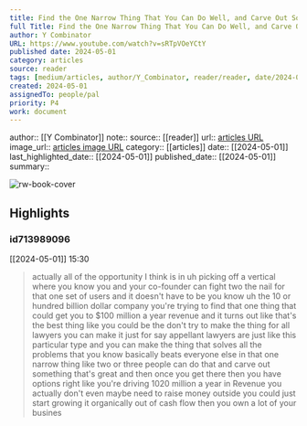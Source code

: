 ```yaml
---
title: Find the One Narrow Thing That You Can Do Well, and Carve Out Something That's Great.
full Title: Find the One Narrow Thing That You Can Do Well, and Carve Out Something That's Great.
author: Y Combinator
URL: https://www.youtube.com/watch?v=sRTpVOeYCtY
published date: 2024-05-01
category: articles
source: reader
tags: [medium/articles, author/Y_Combinator, reader/reader, date/2024-05-01, area/reader]
created: 2024-05-01
assignedTo: people/pal
priority: P4
work: document
---
```

author:: [[Y Combinator]]
note:: 
source:: [[reader]]
url:: [articles URL](https://www.youtube.com/watch?v=sRTpVOeYCtY)
image_url:: [articles image URL](https://i.ytimg.com/vi/sRTpVOeYCtY/maxresdefault.jpg?sqp=-oaymwEoCIAKENAF8quKqQMcGADwAQH4AbYIgAKAD4oCDAgAEAEYQyBTKGUwDw==&rs=AOn4CLDgJrHI8hlNmYsBFN3mXEyAGG4pdA)
category:: [[articles]]
date:: [[2024-05-01]]
last_highlighted_date:: [[2024-05-01]]
published_date:: [[2024-05-01]]
summary:: 


![rw-book-cover](https://i.ytimg.com/vi/sRTpVOeYCtY/maxresdefault.jpg?sqp=-oaymwEoCIAKENAF8quKqQMcGADwAQH4AbYIgAKAD4oCDAgAEAEYQyBTKGUwDw==&rs=AOn4CLDgJrHI8hlNmYsBFN3mXEyAGG4pdA)

## Highlights
### id713989096
[[2024-05-01]] 15:30
> actually all of the opportunity I think is in uh picking off a vertical where you know you and your co-founder can fight two the nail for that one set of users and it doesn't have to be you know uh the 10 or hundred billion dollar company you're trying to find that one thing that could get you to $100 million a year revenue and it turns out like that's the best thing like you could be the don't try to make the thing for all lawyers you can make it just for say
> appellant lawyers are just like this particular type and you can make the thing that solves all the problems that you know basically beats everyone else in that one narrow thing like two or three people can do that and carve out something that's great and then once you get there then you have options right like you're driving 1020 million a year in Revenue you actually don't even maybe need to raise money outside you could just start growing it organically out of cash flow then you own a lot of your busines


